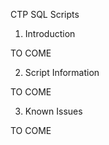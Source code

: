CTP SQL Scripts 

1. Introduction

TO COME

2. Script Information

TO COME

3. Known Issues

TO COME